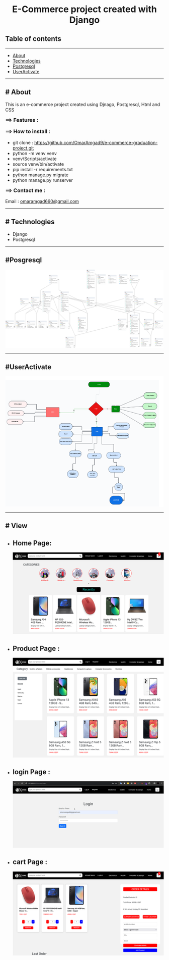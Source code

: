 <!DOCTYPE html>
<html>
  <head> </head>
  <body>
    <h1 style="text-align: center">
      E-Commerce project created with Django
    </h1>
    <h2>Table of contents</h2>
    <hr />
    <ul id="table-contents">
      <li><a href="#About">About</a></li>
      <li><a href="#Technologies">Technologies</a></li>
      <li><a href="#Postgresql">Postgresql</a></li>
      <li><a href="#UserActivate">UserActivate</a></li>
    </ul>
    <hr />
    <section id="About">
      <h2># About</h2>
      <p>
        This is an e-commerce project created using Djnago, Postgresql, Html and CSS
      </p>
      <h3 style="margin-top: 4px">==> Features :</h3>
      <h3 style="margin-top: 4px">==> How to install :</h3>
      <ul>
        <li>
          git clone :
          <a href="https://github.com/OmarAmgad9/e-commerce-graduation-project.git"
            >https://github.com/OmarAmgad9/e-commerce-graduation-project.git</a
          >
        </li>
        <li>python -m venv venv</li>
        <li>venv\Scripts\activate</li>
        <li>source venv/bin/activate</li>
        <li>pip install -r requirements.txt</li>
        <li>python manage.py migrate</li>
        <li>python manage.py runserver</li>
      </ul>
      <h3 style="margin-top: 4px">==> Contact me :</h3>
      <p>
        Email :
        <a href="mailto:omaramgad660@gmail.com">omaramgad660@gmail.com</a>
      </p>
    </section>
    <hr />
    <section id="Technologies">
      <h2># Technologies</h2>
      <ul>
        <li>Django</li>
        <li>Postgresql</li>
      </ul>
    </section>
    <hr />
    <section id="Postgresql">
      <h2>#Posgresql</h2>
      <img
        src="./gitview/database lastversion.png"
        alt="E-commerce DB Design"
      />
    </section>
    <hr />
    <section id="Documentation">
      <h2>#UserActivate</h2>
      <p>
      <img
        src="./gitview/useractivate.png"
        alt="UserActivate"
      />
    </section>
    <hr />
  <section id="view">
      <h2># View</h2>
      <ul>
            <li><h2>Home Page:</h2><img src='./gitview/home.png' ></li>
            <li><h2>Product Page :</h2><img src='./gitview/product.png' ></li>
            <li><h2>login Page :</h2><img src='./gitview/login.png' ></li>
            <li><h2>cart Page :</h2><img src='./gitview/cart.png' ></li>
      </ul>
    </section>
  </body>
</html>